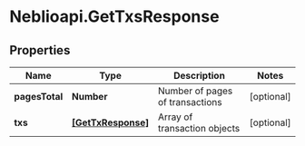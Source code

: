 # Neblioapi.GetTxsResponse

## Properties
Name | Type | Description | Notes
------------ | ------------- | ------------- | -------------
**pagesTotal** | **Number** | Number of pages of transactions | [optional] 
**txs** | [**[GetTxResponse]**](GetTxResponse.md) | Array of transaction objects | [optional] 


